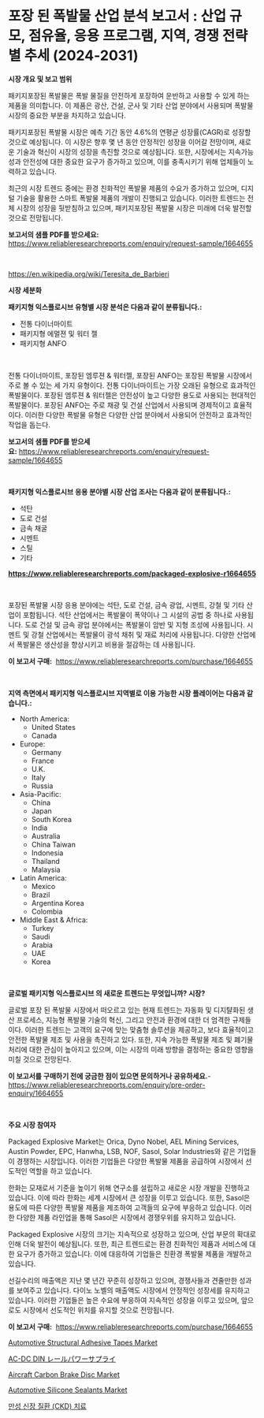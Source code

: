 <p><h1>포장 된 폭발물 산업 분석 보고서 : 산업 규모, 점유율, 응용 프로그램, 지역, 경쟁 전략별 추세 (2024-2031)</h1></p><p><strong>시장 개요 및 보고 범위</strong></p>
<p><p>패키지포장된 폭발물은 폭발 물질을 안전하게 포장하여 운반하고 사용할 수 있게 하는 제품을 의미합니다. 이 제품은 광산, 건설, 군사 및 기타 산업 분야에서 사용되며 폭발물 시장의 중요한 부분을 차지하고 있습니다.</p><p>패키지포장된 폭발물 시장은 예측 기간 동안 4.6%의 연평균 성장률(CAGR)로 성장할 것으로 예상됩니다. 이 시장은 향후 몇 년 동안 안정적인 성장을 이어갈 전망이며, 새로운 기술과 혁신이 시장의 성장을 촉진할 것으로 예상됩니다. 또한, 시장에서는 지속가능성과 안전성에 대한 중요한 요구가 증가하고 있으며, 이를 충족시키기 위해 업체들이 노력하고 있습니다.</p><p>최근의 시장 트렌드 중에는 환경 친화적인 폭발물 제품의 수요가 증가하고 있으며, 디지털 기술을 활용한 스마트 폭발물 제품의 개발이 진행되고 있습니다. 이러한 트렌드는 전체 시장의 성장을 뒷받침하고 있으며, 패키지포장된 폭발물 시장은 미래에 더욱 발전할 것으로 전망됩니다.</p></p>
<p><strong>보고서의 샘플 PDF를 받으세요:</strong> <a href="https://www.reliableresearchreports.com/enquiry/request-sample/1664655">https://www.reliableresearchreports.com/enquiry/request-sample/1664655</a></p>
<p>&nbsp;</p>
<p><a href="https://en.wikipedia.org/wiki/Teresita_de_Barbieri">https://en.wikipedia.org/wiki/Teresita_de_Barbieri</a></p>
<p><strong>시장 세분화</strong></p>
<p><strong>패키지형 익스플로시브 유형별 시장 분석은 다음과 같이 분류됩니다.:</strong></p>
<p><ul><li>전통 다이너마이트</li><li>패키지형 에멀젼 및 워터 젤</li><li>패키지형 ANFO</li></ul></p>
<p>&nbsp;</p>
<p><p>전통 다이너마이트, 포장된 엠루젼 & 워터젤, 포장된 ANFO는 포장된 폭발물 시장에서 주로 볼 수 있는 세 가지 유형이다. 전통 다이너마이트는 가장 오래된 유형으로 효과적인 폭발물이다. 포장된 엠루젼 & 워터젤은 안전성이 높고 다양한 용도로 사용되는 현대적인 폭발물이다. 포장된 ANFO는 주로 채광 및 건설 산업에서 사용되며 경제적이고 효율적이다. 이러한 다양한 폭발물 유형은 다양한 산업 분야에서 사용되어 안전하고 효과적인 작업을 돕는다.</p></p>
<p><strong>보고서의 샘플 PDF를 받으세요:</strong>&nbsp;<a href="https://www.reliableresearchreports.com/enquiry/request-sample/1664655">https://www.reliableresearchreports.com/enquiry/request-sample/1664655</a></p>
<p>&nbsp;</p>
<p><strong> 패키지형 익스플로시브 응용 분야별 시장 산업 조사는 다음과 같이 분류됩니다.:</strong></p>
<p><ul><li>석탄</li><li>도로 건설</li><li>금속 채굴</li><li>시멘트</li><li>스틸</li><li>기타</li></ul></p>
<p><strong><a href="https://www.reliableresearchreports.com/packaged-explosive-r1664655">https://www.reliableresearchreports.com/packaged-explosive-r1664655</a></strong></p>
<p>&nbsp;</p>
<p><p>포장된 폭발물 시장 응용 분야에는 석탄, 도로 건설, 금속 광업, 시멘트, 강철 및 기타 산업이 포함됩니다. 석탄 산업에서는 폭발물이 폭약이나 그 시설의 공법 중 하나로 사용됩니다. 도로 건설 및 금속 광업 분야에서는 폭발물이 암반 및 지형 조성에 사용됩니다. 시멘트 및 강철 산업에서는 폭발물이 광석 채취 및 재료 처리에 사용됩니다. 다양한 산업에서 폭발물은 생산성을 향상시키고 비용을 절감하는 데 사용됩니다.</p></p>
<p><strong>이 보고서 구매:</strong>&nbsp; <a href="https://www.reliableresearchreports.com/purchase/1664655">https://www.reliableresearchreports.com/purchase/1664655</a></p>
<p>&nbsp;</p>
<p><strong>지역 측면에서 패키지형 익스플로시브 지역별로 이용 가능한 시장 플레이어는 다음과 같습니다.:</strong></p>
<p><ul>
    <li>
        North America:
        <ul>
            <li>United States</li>
            <li>Canada</li>
        </ul>
    </li>
    <li>
        Europe:
        <ul>
            <li>Germany</li>
            <li>France</li>
            <li>U.K.</li>
            <li>Italy</li>
            <li>Russia</li>
        </ul>
    </li>
    <li>
        Asia-Pacific:
        <ul>
            <li>China</li>
            <li>Japan</li>
            <li>South Korea</li>
            <li>India</li>
            <li>Australia</li>
            <li>China Taiwan</li>
            <li>Indonesia</li>
            <li>Thailand</li>
            <li>Malaysia</li>
        </ul>
    </li>
    <li>
        Latin America:
        <ul>
            <li>Mexico</li>
            <li>Brazil</li>
            <li>Argentina Korea</li>
            <li>Colombia</li>
        </ul>
    </li>
    <li>
        Middle East & Africa:
        <ul>
            <li>Turkey</li>
            <li>Saudi</li>
            <li>Arabia</li>
            <li>UAE</li>
            <li>Korea</li>
        </ul>
    </li>
    </ul></p>
<p>&nbsp;</p>
<p><strong>글로벌 패키지형 익스플로시브 의 새로운 트렌드는 무엇입니까? 시장?</strong></p>
<p><p>글로벌 포장 된 폭발물 시장에서 떠오르고 있는 현재 트렌드는 자동화 및 디지턀화된 생산 프로세스, 지능형 폭발물 기술의 혁신, 그리고 안전과 환경에 대한 더 엄격한 규제들이다. 이러한 트렌드는 고객의 요구에 맞는 맞춤형 솔루션을 제공하고, 보다 효율적이고 안전한 폭발물 제조 및 사용을 촉진하고 있다. 또한, 지속 가능한 폭발물 제조 및 폐기물 처리에 대한 관심이 높아지고 있으며, 이는 시장의 미래 방향을 결정하는 중요한 영향을 미칠 것으로 전망된다.</p></p>
<p><strong>이 보고서를 구매하기 전에 궁금한 점이 있으면 문의하거나 공유하세요.</strong>- <a href="https://www.reliableresearchreports.com/enquiry/pre-order-enquiry/1664655">https://www.reliableresearchreports.com/enquiry/pre-order-enquiry/1664655</a></p>
<p>&nbsp;</p>
<p><strong>주요 시장 참여자</strong></p>
<p><p>Packaged Explosive Market는 Orica, Dyno Nobel, AEL Mining Services, Austin Powder, EPC, Hanwha, LSB, NOF, Sasol, Solar Industries와 같은 기업들이 경쟁하는 시장입니다. 이러한 기업들은 다양한 폭발물 제품을 공급하여 시장에서 선도적인 역할을 하고 있습니다. </p><p>한화는 모재로서 기준을 높이기 위해 연구소를 설립하고 새로운 시장 개발을 진행하고 있습니다. 이에 따라 한화는 세계 시장에서 큰 성장을 이루고 있습니다. 또한, Sasol은 용도에 따른 다양한 폭발물 제품을 제조하여 고객들의 요구에 부응하고 있습니다. 이러한 다양한 제품 라인업을 통해 Sasol은 시장에서 경쟁우위를 유지하고 있습니다.</p><p>Packaged Explosive 시장의 크기는 지속적으로 성장하고 있으며, 산업 부문의 확대로 인해 더욱 발전이 예상됩니다. 또한, 최근 트렌드로는 환경 친화적인 제품과 서비스에 대한 요구가 증가하고 있습니다. 이에 대응하여 기업들은 친환경 폭발물 제품을 개발하고 있습니다.</p><p>선길수리의 매출액은 지난 몇 년간 꾸준히 성장하고 있으며, 경쟁사들과 견줄만한 성과를 보여주고 있습니다. 다이노 노벨의 매출액도 시장에서 안정적인 성장세를 유지하고 있습니다. 이러한 기업들은 높은 수요에 부응하여 지속적인 성장을 이루고 있으며, 앞으로도 시장에서 선도적인 위치를 유지할 것으로 전망됩니다.</p></p>
<p><strong>이 보고서 구매:</strong>&nbsp;&nbsp;<a href="https://www.reliableresearchreports.com/purchase/1664655">https://www.reliableresearchreports.com/purchase/1664655</a></p>
<p><p><a href="https://github.com/setiawananhar13/Market-Research-Report-List-1/blob/main/automotive-structural-adhesive-tapes-market.md">Automotive Structural Adhesive Tapes Market</a></p><p><a href="https://github.com/TerrellConn/Market-Research-Report-List-1/blob/main/6725399138290.md">AC-DC DIN レールパワーサプライ</a></p><p><a href="https://issuu.com/reportprime-2/docs/aircraft-carbon-brake-disc-market-size-2030.pptx">Aircraft Carbon Brake Disc Market</a></p><p><a href="https://github.com/sahltyb2/Market-Research-Report-List-1/blob/main/automotive-silicone-sealants-market.md">Automotive Silicone Sealants Market</a></p><p><a href="https://github.com/konokaryan/Market-Research-Report-List-1/blob/main/6818069144338.md">만성 신장 질환 (CKD) 치료</a></p></p>